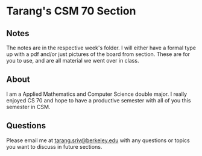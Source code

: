 # Tarang's CSM 70 Section

## Notes
The notes are in the respective week's folder. I will either have a formal type up with a pdf and/or just pictures of the board from section. 
These are for you to use, and are all material we went over in class. 
## About
I am a Applied Mathematics and Computer Science double major. I really enjoyed CS 70 and hope to have a productive semester with all of you this semester in CSM.
## Questions
Please email me at tarang.sriv@berkeley.edu with any questions or topics you want to discuss in future sections. 

